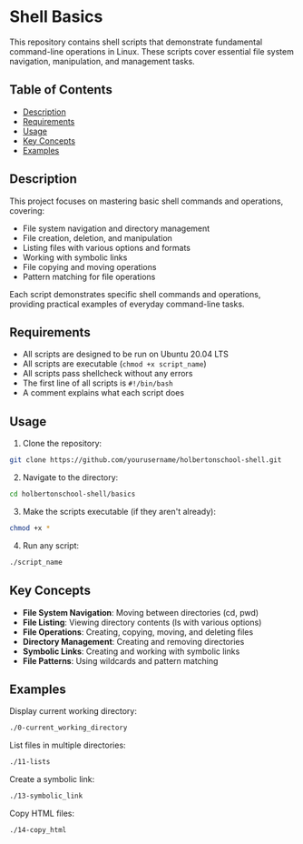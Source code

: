 # Shell Basics

This repository contains shell scripts that demonstrate fundamental command-line operations in Linux. These scripts cover essential file system navigation, manipulation, and management tasks.

## Table of Contents

- [Description](#description)
- [Requirements](#requirements)
- [Usage](#usage)
- [Key Concepts](#key-concepts)
- [Examples](#examples)

## Description

This project focuses on mastering basic shell commands and operations, covering:
- File system navigation and directory management
- File creation, deletion, and manipulation
- Listing files with various options and formats
- Working with symbolic links
- File copying and moving operations
- Pattern matching for file operations

Each script demonstrates specific shell commands and operations, providing practical examples of everyday command-line tasks.

## Requirements

- All scripts are designed to be run on Ubuntu 20.04 LTS
- All scripts are executable (`chmod +x script_name`)
- All scripts pass shellcheck without any errors
- The first line of all scripts is `#!/bin/bash`
- A comment explains what each script does

## Usage

1. Clone the repository:
```bash
git clone https://github.com/yourusername/holbertonschool-shell.git
```

2. Navigate to the directory:
```bash
cd holbertonschool-shell/basics
```

3. Make the scripts executable (if they aren't already):
```bash
chmod +x *
```

4. Run any script:
```bash
./script_name
```

## Key Concepts

- **File System Navigation**: Moving between directories (cd, pwd)
- **File Listing**: Viewing directory contents (ls with various options)
- **File Operations**: Creating, copying, moving, and deleting files
- **Directory Management**: Creating and removing directories
- **Symbolic Links**: Creating and working with symbolic links
- **File Patterns**: Using wildcards and pattern matching

## Examples

Display current working directory:
```bash
./0-current_working_directory
```

List files in multiple directories:
```bash
./11-lists
```

Create a symbolic link:
```bash
./13-symbolic_link
```

Copy HTML files:
```bash
./14-copy_html
```
